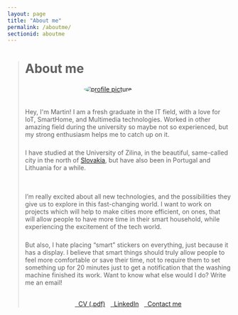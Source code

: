 ```yaml
---
layout: page
title: "About me"
permalink: /aboutme/
sectionid: aboutme
---
```


<style>
  .bigger-margin
  {
    margin-bottom: 24px;
  }
</style>

<blockquote>
  <h1>About me</h1><br>

  <div class="bigger-margin" style="display:flex; flex-flow:row wrap-reverse; justify-content:center">
    <div style="flex-grow:1; flex-basis:75%">
      <p class="bigger-margin">Hey, I'm Martin! I am a fresh graduate in the IT field, with a love for IoT, SmartHome, and Multimedia technologies. Worked in other amazing field during the university so maybe not so experienced, but my strong enthusiasm helps me to catch up on it.</p>
      <p class="bigger-margin">I have studied at the University of Zilina, in the beautiful, same-called city in the north of <a href="https://www.youtube.com/watch?v=fbkEmW6PlXs/" target="_blank" class="no-lightbox">Slovakia</a>, but have also been in Portugal and Lithuania for a while.</p>
    </div>
    <div style="flex-grow:0; flex-basis:25%; min-width:200px; margin-top:-15px; padding-left:15px; padding-right:15px; margin-bottom:20px;">
      <a href="{{ "/assets/img/profile_pic.jpg" | relative_url }}" data-lightbox="img"><img src="{{ "/assets/img/profile_pic.jpg" | relative_url }}" alt="profile picture" style="border-radius:50%; max-width:100%;"></a>
    </div>
  </div>

  <p class="bigger-margin">I’m really excited about all new technologies, and the possibilities they give us to explore in this fast-changing world. I want to work on projects which will help to make cities more efficient, on ones, that will allow people to have more time in their smart household, while experiencing the excitement of the tech world.</p>

  <p class="">But also, I hate placing “smart” stickers on everything, just because it has a display. I believe that smart things should truly allow people to feel more comfortable or save their time, not to require them to set something up for 20 minutes just to get a notification that the washing machine finished its work. Want to know what else would I do? Write me an email!</p>

  <br>
  <div style="display:flex; flex-flow:row wrap; justify-content:center; gap: 12px">
      <a target="_blank" href="{{ "/assets/files/cv.pdf" | relative_url }}" class="btn btn-default" role="button">
        <i class="fa fa-paperclip fa-lg"></i>&nbsp; CV (.pdf)
      </a>
      <a target="_blank" href="https://www.linkedin.com/in/mtimko95/" class="btn btn-default" role="button">
        <i class="fa fa-linkedin fa-lg"></i>&nbsp; LinkedIn 
      </a>
      <a target="_blank" href="mailto: martin.timko195@gmail.com" class="btn btn-default" role="button">
        <i class="fa fa-envelope fa-lg"></i>&nbsp; Contact me 
      </a>
  </div>
</blockquote>